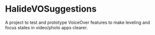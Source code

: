 # HalideVOSuggestions
A project to test and prototype VoiceOver features to make leveling and focus states in video/photo apps clearer.

